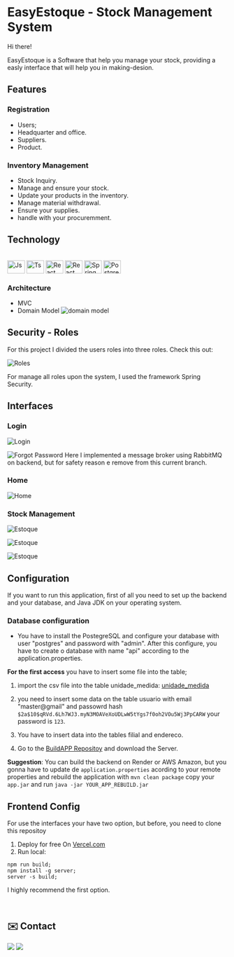 # EasyEstoque - Stock Management System
Hi there!

EasyEstoque is a Software that help you manage your stock, providing a easly interface that will help you in making-desion.

## Features
### Registration
- Users;
- Headquarter and office.
- Suppliers.
- Product.

### Inventory Management
- Stock Inquiry.
- Manage and ensure your stock.
- Update your products in the inventory.
- Manage material withdrawal.
- Ensure your supplies.
- handle with your procuremment.

## Technology
<div style="display: inline_block"><br>
    <img align="center" alt="Js" height="30" width="40" src="https://raw.githubusercontent.com/devicons/devicon/master/icons/javascript/javascript-plain.svg">
    <img align="center" alt="Ts" height="30" width="40" src="https://raw.githubusercontent.com/devicons/devicon/master/icons/typescript/typescript-plain.svg">
    <img align="center" alt="React" height="30" width="40" src="https://raw.githubusercontent.com/devicons/devicon/master/icons/react/react-original.svg">
    <img align="center" alt="React" height="30" width="40" src="https://cdn.jsdelivr.net/gh/devicons/devicon/icons/java/java-plain-wordmark.svg" />      
    <img align="center" alt="Spring Boot" height="30" width="40" src="https://cdn.jsdelivr.net/gh/devicons/devicon/icons/spring/spring-original-wordmark.svg" />
    <img align="center" alt="Postgres" height="30" width="40" src="https://cdn.jsdelivr.net/gh/devicons/devicon/icons/postgresql/postgresql-original.svg" />
  </div>

### Architecture
- MVC
- Domain Model
![domain model](./imgs-doc/diagrama.png)

## Security - Roles
For this project I divided the users roles into three roles.
Check this out:

![Roles](./imgs-doc/usersroles.png)

For manage all roles upon the system, I used the framework Spring Security.

## Interfaces

### Login
![Login](./imgs-doc/login.png)

![Forgot Password](./imgs-doc/login2.png)
Here I implemented a message broker using RabbitMQ on backend, but for safety reason e remove from this current branch.


### Home
![Home](./imgs-doc/home.png)


### Stock Management
![Estoque](./imgs-doc/tela1.png)

![Estoque](./imgs-doc/tela2.png)

![Estoque](./imgs-doc/tela3.png)

## Configuration
If you want to run this application, first of all you need to set up the backend and your database, and Java JDK on your operating system.

### Database configuration
- You have to install the PostegreSQL and configure your database with user "postgres" and password with "admin". After this configure, you have to create o database with name "api" according to the application.properties. 

**For the first access** you have to insert some file into the table;
1. import the csv file into the table unidade_medida: <a href="./imgs-doc/unidade_medida.csv">unidade_medida</a>

2.  you need to insert some data on the table usuario with email "master@gmail" and passowrd hash ``` $2a$10$qRVd.6Lh7WJ3.myN3MOAVeXoUDLwW5tYgs7f0oh2VOu5Wj3PpCARW ``` your password is ``` 123 ```.
3. You have to insert data into the tables filial and endereco.

4. Go to the <a href="https://github.com/gabriel-estevam/BuildApp">BuildAPP Repositoy</a> and download the Server.

**Suggestion**: You can build the backend on Render or AWS Amazon, but you gonna have to update de ```application.properties``` acording to your remote properties and rebuild the application with  ```mvn clean package``` copy your ```app.jar``` and run ```java -jar YOUR_APP_REBUILD.jar```

## Frontend Config
For use the interfaces your have two option, but before, you need to clone this repositoy
1.  Deploy for free On <a href="https://vercel.com/">Vercel.com</a>
2. Run local:
```
npm run build;
npm install -g server;
server -s build;
```
I highly recommend the first option.

<br>

## ✉️ Contact
<a href = "mailto:gabriel.estevammaciel@gmail.com"><img src="https://img.shields.io/badge/-Gmail-%23333?style=for-the-badge&logo=gmail&logoColor=white" target="_blank"></a>
<a href="https://www.linkedin.com/in/gabriel-estevam-maciel/" target="_blank"><img src="https://img.shields.io/badge/-LinkedIn-%230077B5?style=for-the-badge&logo=linkedin&logoColor=white" target="_blank"></a> 